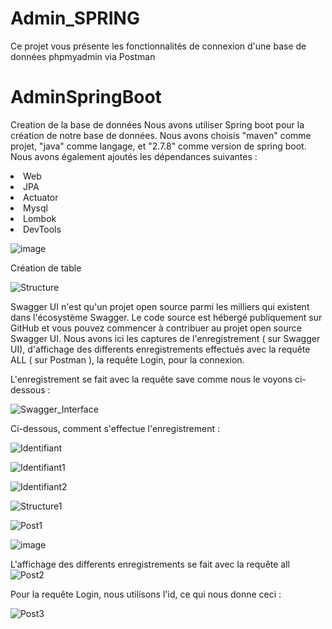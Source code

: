 # Admin_SPRING
Ce projet vous présente les fonctionnalités de connexion d'une base de données phpmyadmin via Postman

# AdminSpringBoot
Creation de la base de données
Nous avons utiliser Spring boot pour la création de notre base de données. Nous avons choisis "maven" comme projet, "java" comme langage, et "2.7.8" comme version de spring boot. Nous avons également ajoutés les dépendances suivantes :

<li>Web</li>
<li>JPA</li>
<li>Actuator</li>
<li>Mysql</li>
<li>Lombok</li>
<li>DevTools</li>


![image](https://user-images.githubusercontent.com/91322696/219975279-31376405-ff4c-4988-8ec3-9cd4f14f2299.png)


Création de table

![Structure](https://user-images.githubusercontent.com/91322696/219949092-72907a68-45e2-44ec-adc4-bdc2c198fe84.PNG)


Swagger UI n'est qu'un projet open source parmi les milliers qui existent dans l'écosystème Swagger. Le code source est hébergé publiquement sur GitHub et vous pouvez commencer à contribuer au projet open source Swagger UI.
Nous avons ici les captures de l'enregistrement ( sur Swagger UI), d'affichage des differents enregistrements effectués avec la requête ALL ( sur Postman ), la requête Login, pour la connexion.

L'enregistrement se fait avec la requête save comme nous le voyons ci-dessous :

![Swagger_Interface](https://user-images.githubusercontent.com/91322696/219949316-3dfbd7df-6dd1-4db7-9ce4-3bab442605ff.PNG)

Ci-dessous, comment s'effectue l'enregistrement :

![Identifiant](https://user-images.githubusercontent.com/91322696/219950187-3b552f47-8fac-41c6-81f2-5eed91226b4c.PNG)

![Identifiant1](https://user-images.githubusercontent.com/91322696/219950220-20ddc262-57fd-4f97-b9e0-2dead0453fa2.PNG)

![Identifiant2](https://user-images.githubusercontent.com/91322696/219950248-216cd0c8-59d6-4fc7-a87b-c28c5a7c7f8e.PNG)


![Structure1](https://user-images.githubusercontent.com/91322696/219950359-0fc0ad16-f8bb-4894-bb0d-e2f3de019ee4.PNG)

![Post1](https://user-images.githubusercontent.com/91322696/219950399-75023f0f-52cf-42ec-a83b-01c647a029ef.PNG)

![image](https://user-images.githubusercontent.com/91322696/219950986-98b50a74-0387-4976-8f38-b7615e6d6a93.png)


L'affichage des differents enregistrements se fait avec la requête all
![Post2](https://user-images.githubusercontent.com/91322696/219951030-081ec0a8-64ee-4280-9d3f-1e783e831d04.PNG)

Pour la requête Login, nous utilisons l'id, ce qui nous donne ceci :

![Post3](https://user-images.githubusercontent.com/91322696/219951119-e7131308-e1a4-4843-9feb-89a1857e2e5d.PNG)

